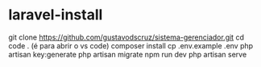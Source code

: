 # laravel-install
git clone https://github.com/gustavodscruz/sistema-gerenciador.git
cd <nome da pasta>
code . (é para abrir o vs code)
composer install
cp .env.example .env
php artisan key:generate
php artisan migrate
npm run dev
php artisan serve
